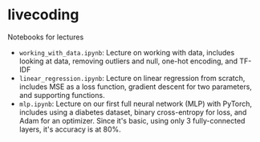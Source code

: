 # livecoding
Notebooks for lectures

- `working_with_data.ipynb`: Lecture on working with data, includes looking at data, removing outliers and null,
one-hot encoding, and TF-IDF
- `linear_regression.ipynb`: Lecture on linear regression from scratch, includes MSE as a loss function, gradient 
descent for two parameters, and supporting functions.
- `mlp.ipynb`: Lecture on our first full neural network (MLP) with PyTorch, includes using a diabetes dataset, binary 
cross-entropy for loss, and Adam for an optimizer. Since it's basic, using only 3 fully-connected layers, it's accuracy
is at 80%.
